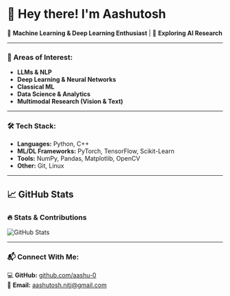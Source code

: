 # 👋 Hey there! I'm Aashutosh  

🚀 **Machine Learning & Deep Learning Enthusiast** | 🔬 **Exploring AI Research**

---

### **🔬 Areas of Interest:**  
- **LLMs & NLP**  
- **Deep Learning & Neural Networks**  
- **Classical ML**  
- **Data Science & Analytics**
- **Multimodal Research (Vision & Text)** 

---

### **🛠️ Tech Stack:**  
- **Languages:** Python, C++  
- **ML/DL Frameworks:** PyTorch, TensorFlow, Scikit-Learn  
- **Tools:** NumPy, Pandas, Matplotlib, OpenCV  
- **Other:** Git, Linux  
 
---

## **📈 GitHub Stats**  

### **🔥 Stats & Contributions**  
![GitHub Stats](https://github-readme-stats.vercel.app/api?username=aashu-0&show_icons=true&theme=radical) 

---


### **📬 Connect With Me:**  
💻 **GitHub:** [github.com/aashu-0](https://github.com/aashu-0)  
📨 **Email:** aashutosh.nitj@gmail.com
